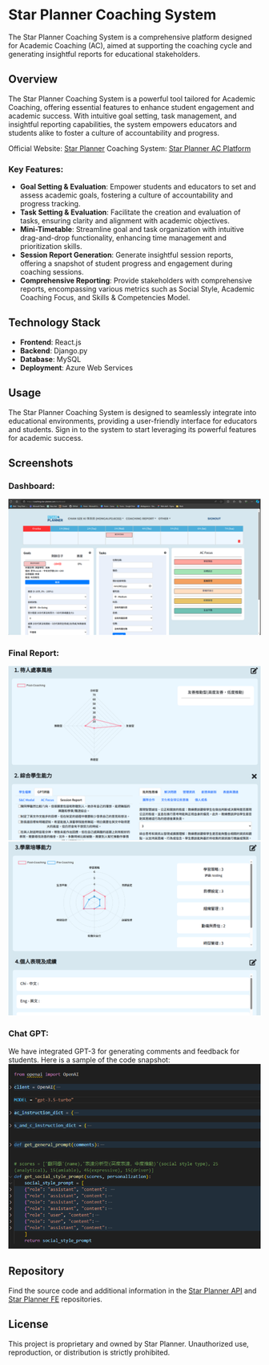 # Star Planner Coaching System
The Star Planner Coaching System is a comprehensive platform designed for Academic Coaching (AC), aimed at supporting the coaching cycle and generating insightful reports for educational stakeholders.

## Overview
The Star Planner Coaching System is a powerful tool tailored for Academic Coaching, offering essential features to enhance student engagement and academic success. With intuitive goal setting, task management, and insightful reporting capabilities, the system empowers educators and students alike to foster a culture of accountability and progress.

Official Website: [Star Planner](https://star-planner.com/)
Coaching System: [Star Planner AC Platform](https://coaching.star-planner.com/)

### Key Features:
- **Goal Setting & Evaluation**: Empower students and educators to set and assess academic goals, fostering a culture of accountability and progress tracking.
- **Task Setting & Evaluation**: Facilitate the creation and evaluation of tasks, ensuring clarity and alignment with academic objectives.
- **Mini-Timetable**: Streamline goal and task organization with intuitive drag-and-drop functionality, enhancing time management and prioritization skills.
- **Session Report Generation**: Generate insightful session reports, offering a snapshot of student progress and engagement during coaching sessions.
- **Comprehensive Reporting**: Provide stakeholders with comprehensive reports, encompassing various metrics such as Social Style, Academic Coaching Focus, and Skills & Competencies Model.

## Technology Stack
- **Frontend**: React.js
- **Backend**: Django.py
- **Database**: MySQL
- **Deployment**: Azure Web Services

## Usage
The Star Planner Coaching System is designed to seamlessly integrate into educational environments, providing a user-friendly interface for educators and students. Sign in to the system to start leveraging its powerful features for academic success.

## Screenshots
### Dashboard:
![Dashboard](./screenshots/dashboard.png)

### Final Report:
![Final Report 1](./screenshots/final-report-1.png)
![Final Report 2](./screenshots/final-report-2.png)

### Chat GPT:
We have integrated GPT-3 for generating comments and feedback for students. Here is a sample of the code snapshot:
![GPT Code](./screenshots/gpt-code.png)

## Repository
Find the source code and additional information in the [Star Planner API](https://github.com/SPTonyChan/star-planner-api)
and [Star Planner FE](https://github.com/SPTonyChan/star-planner-fe) repositories.

## License
This project is proprietary and owned by Star Planner. Unauthorized use, reproduction, or distribution is strictly prohibited.